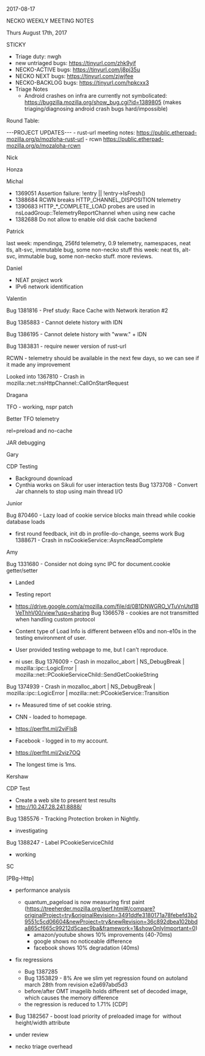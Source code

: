 2017-08-17

NECKO WEEKLY MEETING NOTES

Thurs August 17th, 2017

STICKY

- Triage duty: nwgh
-  new untriaged bugs: https://tinyurl.com/zhk9yjf
- NECKO-ACTIVE bugs: https://tinyurl.com/j8pj35u
- NECKO NEXT bugs: https://tinyurl.com/zjwjfee
- NECKO-BACKLOG bugs:  https://tinyurl.com/hpkcxx3
- Triage Notes
    - Android crashes on infra are currently not symbolicated: https://bugzilla.mozilla.org/show_bug.cgi?id=1389805 (makes triaging/diagnosing android crash bugs hard/impossible)

Round Table:

---PROJECT UPDATES---
    - rust-url meeting notes: https://public.etherpad-mozilla.org/p/mozloha-rust-url
    - rcwn https://public.etherpad-mozilla.org/p/mozaloha-rcwn

Nick

Honza

Michal

 - 1369051 Assertion failure: !entry || !entry->IsFresh()
 - 1388684 RCWN breaks HTTP_CHANNEL_DISPOSITION telemetry
 - 1390683 HTTP_*_COMPLETE_LOAD probes are used in nsLoadGroup::TelemetryReportChannel when using new cache
 - 1382688 Do not allow to enable old disk cache backend

Patrick

  last week: mpendingq, 256fd telemetry, 0.9 telemetry, namespaces, neat tls, alt-svc, immutable bug, some non-necko stuff
  this week: neat tls, alt-svc, immutable bug, some non-necko stuff. more reviews.

Daniel

 - NEAT project work
 - IPv6 network identification

Valentin

Bug 1381816 - Pref study: Race Cache with Network iteration #2

Bug 1385883 - Cannot delete history with IDN

Bug 1386195 - Cannot delete history with "www." + IDN

Bug 1383831 - require newer version of rust-url

RCWN - telemetry should be available in the next few days, so we can see if it made any improvement

Looked into 1367810 - Crash in mozilla::net::nsHttpChannel::CallOnStartRequest

Dragana

TFO - working, nspr patch

Better TFO telemetry

rel=preload and no-cache

JAR debugging

Gary

CDP Testing

- Background download
- Cynthia works on Sikuli for user interaction tests
Bug 1373708 - Convert Jar channels to stop using main thread I/O

Junior

Bug 870460 - Lazy load of cookie service blocks main thread while cookie database loads

 - first round feedback, init db in profile-do-change, seems work
Bug 1388671 - Crash in nsCookieService::AsyncReadComplete

Amy

Bug 1331680 - Consider not doing sync IPC for document.cookie getter/setter

* Landed
* Testing report
* https://drive.google.com/a/mozilla.com/file/d/0B1DNWGRO_VTuVnUtd1BVeThhV00/view?usp=sharing
Bug 1366578 - cookies are not transmitted when handling custom protocol

* Content type of Load Info is different between e10s and non-e10s in the testing environment of user.
* User provided testing webpage to me, but I can't reproduce.
* ni user.
Bug 1376009 - Crash in mozalloc_abort | NS_DebugBreak | mozilla::ipc::LogicError | mozilla::net::PCookieServiceChild::SendGetCookieString

Bug 1374939 - Crash in mozalloc_abort | NS_DebugBreak | mozilla::ipc::LogicError | mozilla::net::PCookieService::Transition

* r+
Measured time of set cookie string.

* CNN - loaded to homepage.
* https://perfht.ml/2viFIsB
* Facebook - logged in to my account.
* https://perfht.ml/2viz7OQ
* The longest time is 1ms.

Kershaw

CDP Test

 - Create a web site to present test results
 - http://10.247.28.241:8888/

Bug 1385576 - Tracking Protection broken in Nightly.

 - investigating

Bug 1388247 - Label PCookieServiceChild

 - working

SC

[PBg-Http]

 - performance analysis
   - quantum_pageload is now measuring first paint (https://treeherder.mozilla.org/perf.html#/compare?originalProject=try&originalRevision=3491ddfe3180171a78febefd3b29551c5cd06604&newProject=try&newRevision=36c892dbea102bbda865cf665c99212d5caec9ba&framework=1&showOnlyImportant=0)
     - amazon/youtube shows 10% improvements (40-70ms)
     - google shows no noticeable difference
     - facebook shows 10% degradation (40ms)
 - fix regressions
   - Bug 1387285
   - Bug 1353829 - 8% Are we slim yet regression found on autoland march 28th from revision e2a697abd5d3
    - before/after OMT imagelib holds different set of decoded image, which causes the memory difference
    - the regression is reduced to 1.71%
[CDP]

 - Bug 1382567 - boost load priority of preloaded image for <img> without height/width attribute
  - under review
- necko triage overhead

